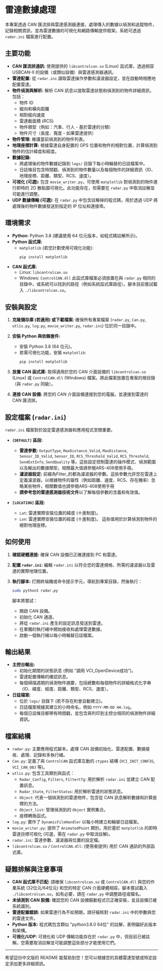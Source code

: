 # 雷達數據處理

本專案透過 CAN 匯流排與雷達感測器連接，處理傳入的數據以偵測和追蹤物件，記錄相關資訊，並為雷達數據的可視化和網路傳輸提供框架。系統可透過 `radar.ini` 檔案進行配置。

## 主要功能

* **CAN 匯流排通訊:** 使用提供的 `libcontrolcan.so` (Linux) 函式庫，透過相容 USBCAN-II 的設備（或類似設備）與雷達感測器通訊。
* **雷達配置:** 從 `radar.ini` 讀取雷達操作參數和濾波器設定，並在啟動時相應地配置雷達。
* **物件偵測與解析:** 解析 CAN 訊息以提取雷達狀態和偵測到的物件詳細資訊，包括：
    * 物件 ID
    * 縱向和橫向距離
    * 相對縱向速度
    * 雷達截面積 (RCS)
    * 物件類型（例如：汽車、行人 - 基於雷達的分類）
    * 物件尺寸（長度、寬度 - 如果雷達提供）
* **物件管理:** 維護當前偵測到的物件列表。
* **地理座標計算:** 根據雷達自身配置的 GPS 位置和物件的相對位置，計算偵測到物件的估計緯度和經度。
* **數據記錄:**
    * 將處理後的物件數據記錄到 `logs/` 目錄下每小時輪替的日誌檔案中。
    * 日誌條目包含時間戳、偵測到的物件數量以及每個物件的詳細資訊（ID、地理座標、距離、類型、RCS、速度）。
* **可視化 (可選):** 包含 `movie_writer.py`，可使用 `matplotlib` 對偵測到的物件進行即時的 2D 散點圖可視化。此功能存在，但需要在 `radar.py` 中取消註解並可能進行調整。
* **UDP 數據傳輸 (可選):** 在 `radar.py` 中包含註解掉的程式碼，用於透過 UDP 將處理後的物件數據發送到指定的 IP 位址和連接埠。

## 環境需求

* **Python:** Python 3.8 (建議使用 64 位元版本，如程式碼註解所示)。
* **Python 函式庫:**
    * `matplotlib` (若您計劃使用可視化功能):
        ```bash
        pip install matplotlib
        ```
* **CAN 函式庫:**
    * Linux: `libcontrolcan.so`
    * Windows: `ControlCAN.dll`
    此函式庫檔案必須放置在與 `radar.py` 相同的目錄中，或系統可以找到的路徑（例如系統函式庫路徑）。腳本目前嘗試載入 `./libcontrolcan.so`。

## 安裝與設定

1.  **克隆儲存庫 (若適用) 或下載檔案:**
    確保所有專案檔案 (`radar.py`, `Can.py`, `utlis.py`, `log.py`, `movie_writer.py`, `radar.ini`) 位於同一目錄中。

2.  **安裝 Python 與依賴套件:**
    * 安裝 Python 3.8 (64 位元)。
    * 若需可視化功能，安裝 `matplotlib`:
        ```bash
        pip install matplotlib
        ```

3.  **放置 CAN 函式庫:**
    取得適用於您的 CAN 介面設備的 `libcontrolcan.so` (Linux) 或 `ControlCAN.dll` (Windows) 檔案。將此檔案放置在專案的根目錄（與 `radar.py` 同級）。

4.  **連接 CAN 設備:**
    將您的 CAN 介面設備連接到您的電腦，並連接到雷達的 CAN 匯流排。

## 設定檔案 (`radar.ini`)

`radar.ini` 檔案對於設定雷達感測器和應用程式至關重要。

* **`[DEFAULT]` 區段:**
    * **雷達參數:** `OutputType`, `MaxDistance_Valid`, `MaxDistance`, `Sensor_ID_Valid`, `Sensor_ID`, `RCS_Threshold_Valid`, `RCS_Threshold`, `SendExtInfo`, `SendQuality` 等。這些設定控制雷達的操作模式、偵測範圍以及輸出的數據類型，相關最大值請參閱ARS-408使用手冊。
    * **濾波器設定:** 前綴為Filter_的都為濾波器的參數。這些參數允許您在雷達上定義濾波器，以根據物件的屬性（例如距離、速度、RCS、存在機率）忽略某些物件，相關數值也請參閱ARS-408使用手冊
    * **請參考您的雷達感測器技術文件**以了解每個參數的含義和有效值。

* **`[LOCATION]` 區段:**
    * `Lat`: 雷達實際安裝位置的緯度 (十進制度)。
    * `Lon`: 雷達實際安裝位置的經度 (十進制度)。
    這些值用於計算偵測到物件的絕對地理座標。

## 如何使用

1.  **確認硬體連接:** 確保 CAN 設備已正確連接到 PC 和雷達。
2.  **配置 `radar.ini`:** 編輯 `radar.ini` 以符合您的雷達規格、所需的濾波器以及雷達的實際地理位置。
3.  **執行腳本:**
    打開終端機或命令提示字元，導航到專案目錄，然後執行：
    ```bash
    sudo python3 radar.py
    ```

    腳本將嘗試：
    * 開啟 CAN 設備。
    * 初始化 CAN 通道。
    * 將從 `radar.ini` 產生的設定訊息發送到雷達。
    * 在單獨的執行緒中開始接收和處理雷達數據。
    * 啟動一個執行緒以每小時輪替日誌檔案。

## 輸出結果

* **主控台輸出:**
    * 初始化期間的狀態訊息 (例如 "調用 VCI_OpenDevice成功")。
    * 雷達配置傳輸的確認訊息。
    * 每個掃描週期的偵測物件摘要，包括總數和每個物件的詳細格式化字串（ID、緯度、經度、距離、類型、RCS、速度）。
* **日誌檔案:**
    * 位於 `logs/` 目錄下 (若不存在則會自動建立)。
    * 日誌檔案根據其建立的小時命名，例如 `YYYY-MM-DD HH.log`。
    * 每個日誌條目都帶有時間戳，並包含與列印到主控台相同的偵測物件詳細資訊。

## 檔案結構

* `radar.py`: 主要應用程式腳本。處理 CAN 設備初始化、雷達配置、數據接收、處理、記錄和多執行緒。
* `Can.py`: 定義了與 `ControlCAN` 函式庫互動的 `ctypes` 結構 (`VCI_INIT_CONFIG`, `VCI_CAN_OBJ` 等)。
* `utlis.py`: 包含工具類別與函式：
    * `Radar_Config`, `Filters`, `FilterCfg`: 用於解析 `radar.ini` 並建立 CAN 配置訊息。
    * `Radar_State`, `FilterStatus`: 用於解析雷達的狀態訊息。
    * `Object`: 代表一個偵測到的雷達物件，包含從 CAN 訊息解析數據和計算座標的方法。
    * `Object_list`: 管理偵測到的 `Object` 實例集合。
    * 座標轉換函式。
* `log.py`: 實作了 `DynamicFileHandler` 以每小時建立和輪替日誌檔案。
* `movie_writer.py`: 提供了 `AnimatedPoint` 類別，用於基於 `matplotlib` 的即時雷達目標可視化 (可選，需在 `radar.py` 中取消註解)。
* `radar.ini`: 雷達參數、濾波器與位置的設定檔。
* `libcontrolcan.so` / `ControlCAN.dll`: (使用者提供) 用於 CAN 通訊的外部函式庫。

## 疑難排解與注意事項

* **CAN 函式庫不匹配:** 請確保 `libcontrolcan.so` 或 `ControlCAN.dll` 與您的作業系統 (32位元/64位元) 和您的特定 CAN 介面硬體相容。腳本嘗試載入 `./libcontrolcan.so`，如有必要，請在 `radar.py` 中調整路徑或檔名。
* **未偵測到 CAN 設備:** 確認您的 CAN 設備驅動程式已正確安裝，並且設備已被系統識別。
* **雷達配置錯誤:** 如果雷達行為不如預期，請仔細核對 `radar.ini` 中的參數與您的雷達文件。
* **Python 版本:** 程式碼包含類似 "python3.8.0 64位" 的註解，表明偏好此版本和架構。
* **可視化/UDP:** 可視化和 UDP 傳輸功能存在於 `radar.py` 中，但目前已被註解。您需要取消註解並可能調整這些部分才能使用它們。

---

希望這份中文版的 README 能幫助到您！您可以根據您的具體雷達型號或特定設定添加更多詳細資訊。
